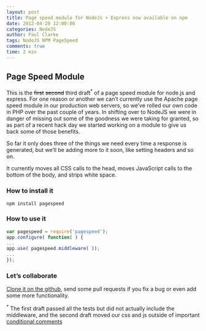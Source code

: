 ```yaml
---
layout: post
title: Page speed module for NodeJs + Express now available on npm
date: 2012-04-20 12:00:00
categories: NodeJS
author: Paul Clarke
tags: NodeJS NPM PageSpeed
comments: true
time: 2 min
---
```


## Page Speed Module
This is the <s>first</s> <s>second</s> third draft<sup>*</sup> of a page speed module for node.js and express. For one reason or another we can’t currently use the Apache page speed module in our production web servers, so we’ve rolled our own code in PHP over the past couple of years. In shifting over to NodeJS we were in danger of missing out some of the goodness we were taking for granted, so as part of a recent hack day we started working on a module to give us back some of those benefits.

So far it only does three of the things we need every time a response is generated, but we’ll be adding more to it soon, like setting headers and so on.

It currently  moves all CSS calls to the head, moves JavaScript calls to the bottom of the body, and strips white space.

### How to install it

```
npm install pagespeed
```

### How to use it

```javascript
var pagespeed = require('pagespeed');
app.configure( function( ) {
...
app.use( pagespeed.middleware( ));
...
});
```

### Let’s collaborate
[Clone it on the github](https://github.com/pauly/pagespeed), send some pull requests if you fix a bug or even add some more functionality.

<sup>*</sup> The first draft passed all the tests but did not actually include the middleware, and the second draft moved our css and js outside of important [conditional comments](https://github.com/pauly/pagespeed/commit/ef42574a78ca0a4173814e6dc02094670f7a14ec)